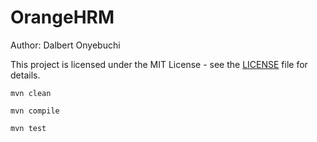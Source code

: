 # OrangeHRM
Author: Dalbert Onyebuchi

This project is licensed under the MIT License - see the [LICENSE](./LICENSE) file for details.

```mvn clean ```

```mvn compile ```

```mvn test ```


